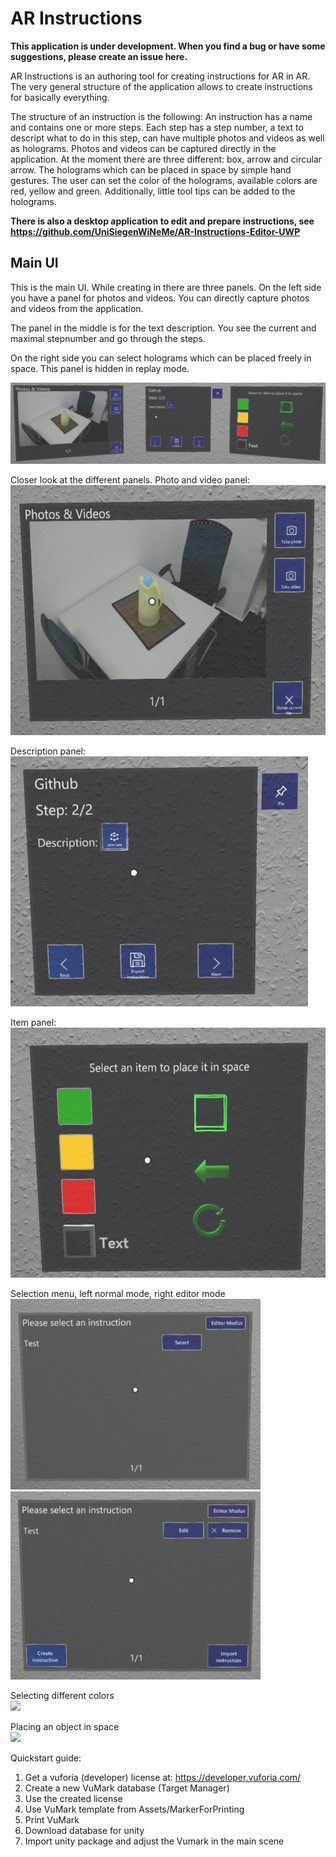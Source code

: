 # AR Instructions

**This application is under development. When you find a bug or have some suggestions, please create an issue here.**

AR Instructions is an authoring tool for creating instructions for AR in AR. The very general structure of the application allows to create instructions for basically everything.

The structure of an instruction is the following:
An instruction has a name and contains one or more steps.
Each step has a step number, a text to descript what to do in this step, can have multiple photos and videos as well as holograms. Photos and videos can be captured directly in the application. At the moment there are three different: box, arrow and circular arrow. The holograms which can be placed in space by simple hand gestures. The user can set the color of the holograms, available colors are red, yellow and green. Additionally, little tool tips can be added to the holograms.

**There is also a desktop application to edit and prepare instructions, see https://github.com/UniSiegenWiNeMe/AR-Instructions-Editor-UWP**


## Main UI

This is the main UI. While creating in there are three panels. On the left side you have a panel for photos and videos. You can directly capture photos and videos from the application.

The panel in the middle is for the text description. You see the current and maximal stepnumber and go through the steps.

On the right side you can select holograms which can be placed freely in space. This panel is hidden in replay mode.

![Main UI](Documentation/instrcutionMenu.jpg)

Closer look at the different panels. 
Photo and video panel:  
<img src="Documentation/PhotoAndVideoPanel.jpg" height="400" />

Description panel:  
<img src="Documentation/descriptionPanel.jpg" height="400" /> 

Item panel:  
<img src="Documentation/itemPanel.jpg" height="400" /> 

Selection menu, left normal mode, right editor mode  
<img src="Documentation/selectionMenu1.jpg" width="400">  <img src="Documentation/selectionMenu2.jpg" width="400">


Selecting different colors  
<img src="Documentation/different colors.gif" height="400" />

Placing an object in space  
<img src="Documentation/placing hologram in space.gif" height="400" />




Quickstart guide:  
1. Get a vuforia (developer) license at: https://developer.vuforia.com/  
2. Create a new VuMark database (Target Manager)  
3. Use the created license  
4. Use VuMark template from Assets/MarkerForPrinting  
6. Print VuMark
5. Download database for unity  
6. Import unity package and adjust the Vumark in the main scene  
